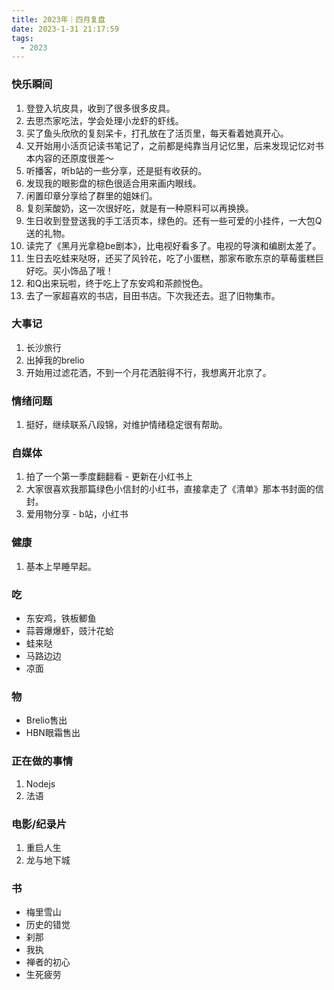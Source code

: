 ```yaml
---
title: 2023年｜四月复盘
date: 2023-1-31 21:17:59
tags:
  - 2023
---
```


### 快乐瞬间

  1. 登登入坑皮具，收到了很多很多皮具。
  2. 去思杰家吃法，学会处理小龙虾的虾线。
  3. 买了鱼头欣欣的复刻呆卡，打孔放在了活页里，每天看着她真开心。
  4. 又开始用小活页记读书笔记了，之前都是纯靠当月记忆里，后来发现记忆对书本内容的还原度很差～
  5. 听播客，听b站的一些分享，还是挺有收获的。
  6. 发现我的眼影盘的棕色很适合用来画内眼线。
  7. 闲置印章分享给了群里的姐妹们。
  8. 复刻茉酸奶，这一次很好吃，就是有一种原料可以再换换。
  9. 生日收到登登送我的手工活页本，绿色的。还有一些可爱的小挂件，一大包Q送的礼物。
  10. 读完了《黑月光拿稳be剧本》，比电视好看多了。电视的导演和编剧太差了。
  11. 生日去吃蛙来哒呀，还买了风铃花，吃了小蛋糕，那家布歌东京的草莓蛋糕巨好吃。买小饰品了哦！
  12. 和Q出来玩啦，终于吃上了东安鸡和茶颜悦色。
  13. 去了一家超喜欢的书店，目田书店。下次我还去。逛了旧物集市。


### 大事记

  1. 长沙旅行
  2. 出掉我的brelio
  3. 开始用过滤花洒，不到一个月花洒脏得不行，我想离开北京了。
   

### 情绪问题

1. 挺好，继续联系八段锦，对维护情绪稳定很有帮助。

### 自媒体

1. 拍了一个第一季度翻翻看 - 更新在小红书上
2. 大家很喜欢我那篇绿色小信封的小红书，直接拿走了《清单》那本书封面的信封。
3. 爱用物分享 - b站，小红书

### 健康

1. 基本上早睡早起。
   
### 吃

- 东安鸡，铁板鲫鱼
- 蒜蓉爆爆虾，豉汁花蛤
- 蛙来哒
- 马路边边
- 凉面

### 物

- Brelio售出
- HBN眼霜售出

### 正在做的事情

1. Nodejs
2. 法语

### 电影/纪录片

1. 重启人生
2. 龙与地下城
   
### 书

- 梅里雪山
- 历史的错觉
- 刹那
- 我执
- 禅者的初心
- 生死疲劳